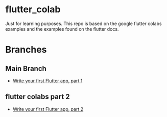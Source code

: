 # flutter_colab

Just for learning purposes.
This repo is based on the google flutter colabs examples and the examples found on the flutter docs.
# Branches
## Main Branch
- [Write your first Flutter app, part 1](https://codelabs.developers.google.com/codelabs/first-flutter-app-pt1#0)
## flutter colabs part 2
- [Write your first Flutter app, part 2](https://codelabs.developers.google.com/codelabs/first-flutter-app-pt2/#0)
